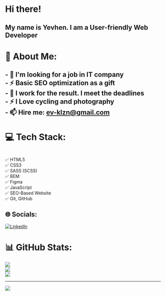 # Hi there!
## My name is Yevhen. I am a User-friendly Web Developer

# 💫 About Me:
## - 🧐 I'm looking for a job in IT company<br>- ⚡ Basic SEO optimization as a gift<br> - 🤝 I work for the result. I meet the deadlines <br>- ⚡  I Love cycling and photography<br>- 📫 Hire me: ev-klzn@gmail.com

# 💻 Tech Stack:
<br>✅ HTML5
<br>✅ CSS3
<br>✅ SASS (SCSS)
<br>✅ BEM
<br>✅ Figma
<br>✅ JavaScript
<br>✅ SEO-Based Website
<br>✅ Git, GitHub

## 🌐 Socials:
[![LinkedIn](https://img.shields.io/badge/LinkedIn-%230077B5.svg?logo=linkedin&logoColor=white)](https://linkedin.com/in/ev-klzn) 
# 📊 GitHub Stats:
![](https://github-readme-stats.vercel.app/api?username=ev-klzn&theme=dark&hide_border=false&include_all_commits=true&count_private=true)<br/>
![](https://github-readme-streak-stats.herokuapp.com/?user=ev-klzn&theme=dark&hide_border=false)<br/>
![](https://github-readme-stats.vercel.app/api/top-langs/?username=ev-klzn&theme=dark&hide_border=false&include_all_commits=true&count_private=true&layout=compact)

---
[![](https://visitcount.itsvg.in/api?id=ev-klzn&icon=0&color=0)](https://visitcount.itsvg.in)

<!-- Proudly created with GPRM ( https://gprm.itsvg.in ) -->
